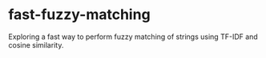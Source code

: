 # fast-fuzzy-matching
Exploring a fast way to perform fuzzy matching of strings using TF-IDF and cosine similarity.
